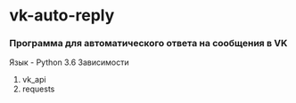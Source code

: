 # vk-auto-reply
### Программа для автоматического ответа на сообщения в VK

Язык - Python 3.6
Зависимости
1. vk_api
2. requests
